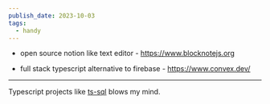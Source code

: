 ```yaml
---
publish_date: 2023-10-03
tags:
  - handy
---
```

- open source notion like text editor - https://www.blocknotejs.org

- full stack typescript alternative to firebase - https://www.convex.dev/

---

Typescript projects like [ts-sql](https://github.com/codemix/ts-sql) blows my mind. 

